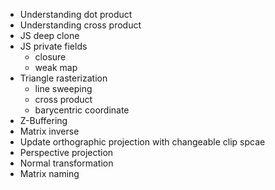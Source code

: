 - Understanding dot product
- Understanding cross product
- JS deep clone
- JS private fields
  - closure
  - weak map
- Triangle rasterization
  - line sweeping
  - cross product
  - barycentric coordinate
- Z-Buffering
- Matrix inverse
- Update orthographic projection with changeable clip spcae
- Perspective projection
- Normal transformation
- Matrix naming
